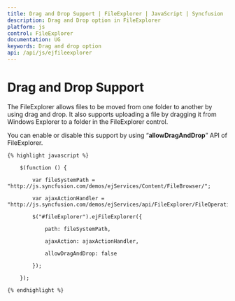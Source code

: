 ```yaml
---
title: Drag and Drop Support | FileExplorer | JavaScript | Syncfusion
description: Drag and Drop option in FileExplorer
platform: js
control: FileExplorer
documentation: UG
keywords: Drag and drop option
api: /api/js/ejfileexplorer
---
```


# Drag and Drop Support

The FileExplorer allows files to be moved from one folder to another by using drag and drop. It also supports uploading a file by dragging it from Windows Explorer to a folder in the FileExplorer control.

You can enable or disable this support by using “**allowDragAndDrop**” API of FileExplorer.


    {% highlight javascript %}

        $(function () {

            var fileSystemPath = "http://js.syncfusion.com/demos/ejServices/Content/FileBrowser/";

            var ajaxActionHandler = "http://js.syncfusion.com/demos/ejServices/api/FileExplorer/FileOperations";

            $("#fileExplorer").ejFileExplorer({

                path: fileSystemPath,

                ajaxAction: ajaxActionHandler,

                allowDragAndDrop: false

            });

        });

    {% endhighlight %}

